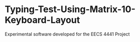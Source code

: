 # Typing-Test-Using-Matrix-10-Keyboard-Layout
Experimental software developed for the EECS 4441 Project
